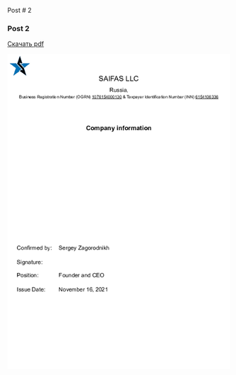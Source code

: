 Post # 2

### Post 2

[Скачать pdf](./docs/SAIFAS_website_development_test_vertical.pdf)

![Фото](./images/SAIFAS_website_development_test_vertical.png "Фото")

